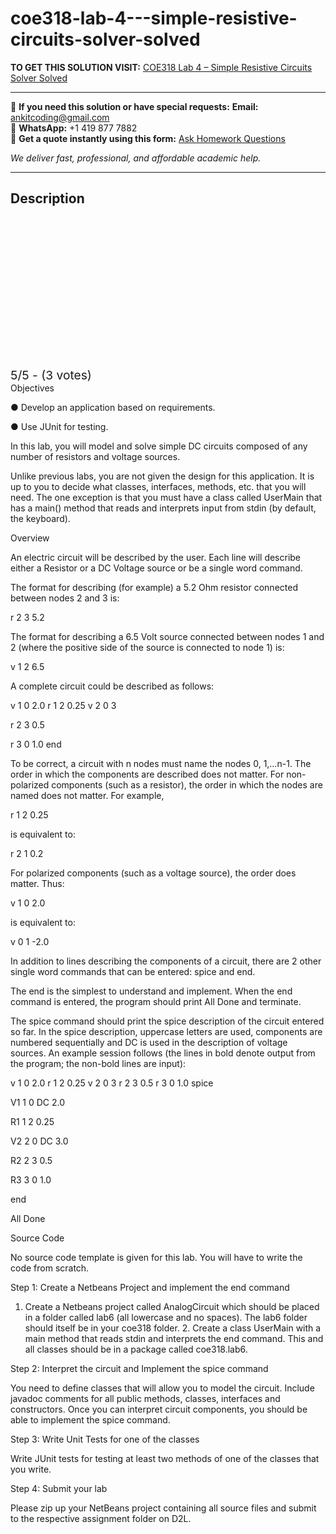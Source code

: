 # coe318-lab-4---simple-resistive-circuits-solver-solved
**TO GET THIS SOLUTION VISIT:** [COE318 Lab 4 – Simple Resistive Circuits Solver Solved](https://www.ankitcodinghub.com/product/coe318-simple-resistive-circuits-solver-solved-2/)


---

📩 **If you need this solution or have special requests:** **Email:** ankitcoding@gmail.com  
📱 **WhatsApp:** +1 419 877 7882  
📄 **Get a quote instantly using this form:** [Ask Homework Questions](https://www.ankitcodinghub.com/services/ask-homework-questions/)

*We deliver fast, professional, and affordable academic help.*

---

<h2>Description</h2>



<div class="kk-star-ratings kksr-auto kksr-align-center kksr-valign-top" data-payload="{&quot;align&quot;:&quot;center&quot;,&quot;id&quot;:&quot;126704&quot;,&quot;slug&quot;:&quot;default&quot;,&quot;valign&quot;:&quot;top&quot;,&quot;ignore&quot;:&quot;&quot;,&quot;reference&quot;:&quot;auto&quot;,&quot;class&quot;:&quot;&quot;,&quot;count&quot;:&quot;3&quot;,&quot;legendonly&quot;:&quot;&quot;,&quot;readonly&quot;:&quot;&quot;,&quot;score&quot;:&quot;5&quot;,&quot;starsonly&quot;:&quot;&quot;,&quot;best&quot;:&quot;5&quot;,&quot;gap&quot;:&quot;4&quot;,&quot;greet&quot;:&quot;Rate this product&quot;,&quot;legend&quot;:&quot;5\/5 - (3 votes)&quot;,&quot;size&quot;:&quot;24&quot;,&quot;title&quot;:&quot;COE318 Lab 4 – Simple Resistive Circuits Solver Solved&quot;,&quot;width&quot;:&quot;138&quot;,&quot;_legend&quot;:&quot;{score}\/{best} - ({count} {votes})&quot;,&quot;font_factor&quot;:&quot;1.25&quot;}">

<div class="kksr-stars">

<div class="kksr-stars-inactive">
            <div class="kksr-star" data-star="1" style="padding-right: 4px">


<div class="kksr-icon" style="width: 24px; height: 24px;"></div>
        </div>
            <div class="kksr-star" data-star="2" style="padding-right: 4px">


<div class="kksr-icon" style="width: 24px; height: 24px;"></div>
        </div>
            <div class="kksr-star" data-star="3" style="padding-right: 4px">


<div class="kksr-icon" style="width: 24px; height: 24px;"></div>
        </div>
            <div class="kksr-star" data-star="4" style="padding-right: 4px">


<div class="kksr-icon" style="width: 24px; height: 24px;"></div>
        </div>
            <div class="kksr-star" data-star="5" style="padding-right: 4px">


<div class="kksr-icon" style="width: 24px; height: 24px;"></div>
        </div>
    </div>

<div class="kksr-stars-active" style="width: 138px;">
            <div class="kksr-star" style="padding-right: 4px">


<div class="kksr-icon" style="width: 24px; height: 24px;"></div>
        </div>
            <div class="kksr-star" style="padding-right: 4px">


<div class="kksr-icon" style="width: 24px; height: 24px;"></div>
        </div>
            <div class="kksr-star" style="padding-right: 4px">


<div class="kksr-icon" style="width: 24px; height: 24px;"></div>
        </div>
            <div class="kksr-star" style="padding-right: 4px">


<div class="kksr-icon" style="width: 24px; height: 24px;"></div>
        </div>
            <div class="kksr-star" style="padding-right: 4px">


<div class="kksr-icon" style="width: 24px; height: 24px;"></div>
        </div>
    </div>
</div>


<div class="kksr-legend" style="font-size: 19.2px;">
            5/5 - (3 votes)    </div>
    </div>
Objectives

● Develop an application based on requirements.

● Use JUnit for testing.

In this lab, you will model and solve simple DC circuits composed of any number of resistors and voltage sources.

Unlike previous labs, you are not given the design for this application. It is up to you to decide what classes, interfaces, methods, etc. that you will need. The one exception is that you must have a class called UserMain that has a main() method that reads and interprets input from stdin (by default, the keyboard).

Overview

An electric circuit will be described by the user. Each line will describe either a Resistor or a DC Voltage source or be a single word command.

The format for describing (for example) a 5.2 Ohm resistor connected between nodes 2 and 3 is:

r 2 3 5.2

The format for describing a 6.5 Volt source connected between nodes 1 and 2 (where the positive side of the source is connected to node 1) is:

v 1 2 6.5

A complete circuit could be described as follows:

v 1 0 2.0 r 1 2 0.25 v 2 0 3

r 2 3 0.5

r 3 0 1.0 end

To be correct, a circuit with n nodes must name the nodes 0, 1,…n-1. The order in which the components are described does not matter. For non-polarized components (such as a resistor), the order in which the nodes are named does not matter. For example,

r 1 2 0.25

is equivalent to:

r 2 1 0.2

For polarized components (such as a voltage source), the order does matter. Thus:

v 1 0 2.0

is equivalent to:

v 0 1 -2.0

In addition to lines describing the components of a circuit, there are 2 other single word commands that can be entered: spice and end.

The end is the simplest to understand and implement. When the end command is entered, the program should print All Done and terminate.

The spice command should print the spice description of the circuit entered so far. In the spice description, uppercase letters are used, components are numbered sequentially and DC is used in the description of voltage sources. An example session follows (the lines in bold denote output from the program; the non-bold lines are input):

v 1 0 2.0 r 1 2 0.25 v 2 0 3 r 2 3 0.5 r 3 0 1.0 spice

V1 1 0 DC 2.0

R1 1 2 0.25

V2 2 0 DC 3.0

R2 2 3 0.5

R3 3 0 1.0

end

All Done

Source Code

No source code template is given for this lab. You will have to write the code from scratch.

Step 1: Create a Netbeans Project and implement the end command

1. Create a Netbeans project called AnalogCircuit which should be placed in a folder called lab6 (all lowercase and no spaces). The lab6 folder should itself be in your coe318 folder. 2. Create a class UserMain with a main method that reads stdin and interprets the end command. This and all classes should be in a package called coe318.lab6.

Step 2: Interpret the circuit and Implement the spice command

You need to define classes that will allow you to model the circuit. Include javadoc comments for all public methods, classes, interfaces and constructors. Once you can interpret circuit components, you should be able to implement the spice command.

Step 3: Write Unit Tests for one of the classes

Write JUnit tests for testing at least two methods of one of the classes that you write.

Step 4: Submit your lab

Please zip up your NetBeans project containing all source files and submit to the respective assignment folder on D2L.
